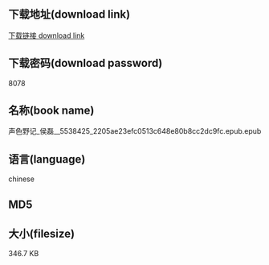 ## 下载地址(download link)
[下载链接 download link](https://tutu365.netlify.app/?s=%E5%A3%B0%E8%89%B2%E9%87%8E%E8%AE%B0_%E4%BE%AF%E7%A3%8A__5538425_2205ae23efc0513c648e80b8cc2dc9fc.epub)

## 下载密码(download password)
8078

## 名称(book name)
声色野记_侯磊__5538425_2205ae23efc0513c648e80b8cc2dc9fc.epub.epub

## 语言(language)
chinese

## MD5


## 大小(filesize)
346.7 KB
